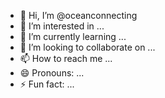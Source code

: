 - 👋 Hi, I’m @oceanconnecting
- 👀 I’m interested in ...
- 🌱 I’m currently learning ...
- 💞️ I’m looking to collaborate on ...
- 📫 How to reach me ...
- 😄 Pronouns: ...
- ⚡ Fun fact: ...

<!---
oceanconnecting/oceanconnecting is a ✨ special ✨ repository because its `README.md` (this file) appears on your GitHub profile.
You can click the Preview link to take a look at your changes.
--->

